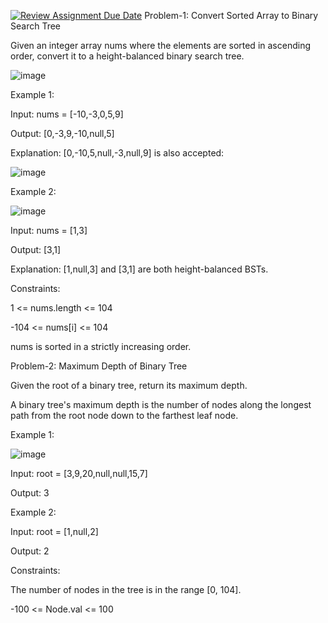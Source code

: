 [![Review Assignment Due Date](https://classroom.github.com/assets/deadline-readme-button-22041afd0340ce965d47ae6ef1cefeee28c7c493a6346c4f15d667ab976d596c.svg)](https://classroom.github.com/a/mdPBDHvO)
Problem-1: Convert Sorted Array to Binary Search Tree

Given an integer array nums where the elements are sorted in ascending order, convert it to a height-balanced binary search tree.

![image](https://github.com/user-attachments/assets/580c972f-aa01-442c-8579-d7d6be2e306e)





Example 1:




Input: nums = [-10,-3,0,5,9]

Output: [0,-3,9,-10,null,5]

Explanation: [0,-10,5,null,-3,null,9] is also accepted:



![image](https://github.com/user-attachments/assets/e6ff2804-bb6e-4ad7-84af-3e5dc8d71ffd)





Example 2:




![image](https://github.com/user-attachments/assets/c95f9c6e-0103-4191-a289-745480dfeb54)






Input: nums = [1,3]

Output: [3,1]

Explanation: [1,null,3] and [3,1] are both height-balanced BSTs.
 



Constraints:

1 <= nums.length <= 104

-104 <= nums[i] <= 104

nums is sorted in a strictly increasing order.








Problem-2: Maximum Depth of Binary Tree





Given the root of a binary tree, return its maximum depth.

A binary tree's maximum depth is the number of nodes along the longest path from the root node down to the farthest leaf node.

 



Example 1:





![image](https://github.com/user-attachments/assets/d0a61fb4-ea62-464b-a2c3-d030e662db05)



Input: root = [3,9,20,null,null,15,7]

Output: 3








Example 2:

Input: root = [1,null,2]

Output: 2
 




Constraints:

The number of nodes in the tree is in the range [0, 104].

-100 <= Node.val <= 100




